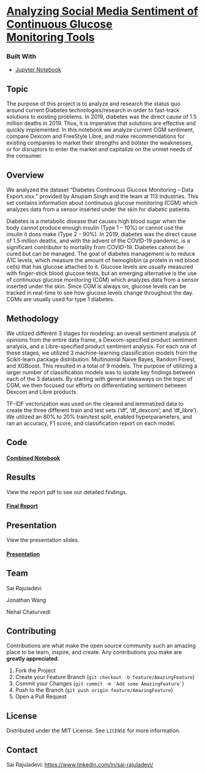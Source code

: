 # [Analyzing Social Media Sentiment of Continuous Glucose Monitoring Tools](https://github.com/sr9dc/Continuous_Glucose_Monitoring_Sentiment_Analysis/blob/main/Final%20Report.pdf)

<!--
*** Thanks for checking out this project. If you have a suggestion
*** that would make this better, please fork the repo and create a pull request
*** or simply open an issue with the tag "enhancement".
-->



### Built With

* [Jupyter Notebook](https://github.com/sr9dc/Continuous_Glucose_Monitoring_Sentiment_Analysis/blob/main/final_notebook.ipynb)



<!-- ABOUT -->
## Topic
The purpose of this project is to analyze and research the status quo around current Diabetes technologies/research in order to fast-track solutions to existing problems. In 2019, diabetes was the direct cause of 1.5 million deaths in 2019. Thus, it is imperative that solutions are effective and quickly implemented. In this notebook we analyze current CGM sentiment, compare Dexcom and FreeStyle Libre, and make recommendations for existing companies to market their strengths and bolster the weaknesses, or for disruptors to enter the market and capitalize on the unmet needs of the consumer.


## Overview

We analyzed the dataset “Diabetes Continuous Glucose Monitoring – Data Export.xlsx.” provided by Anupam Singh and the team at 113 Industries. This set contains information about continuous glucose monitoring (CGM) which analyzes data from a sensor inserted under the skin for diabetic patients.


Diabetes is a metabolic disease that causes high blood sugar when the body cannot produce enough insulin (Type 1 – 10%) or cannot use the insulin it does make (Type 2 – 90%). In 2019, diabetes was the direct cause of 1.5 million deaths, and with the advent of the COVID-19 pandemic, is a significant contributor to mortality from COVID-19. Diabetes cannot be cured but can be managed. The goal of diabetes management is to reduce A1C levels, which measure the amount of hemoglobin (a protein in red blood cells) that has glucose attached to it. Glucose levels are usually measured with finger-stick blood glucose tests, but an emerging alternative is the use of continuous glucose monitoring (CGM) which analyzes data from a sensor inserted under the skin. Since CGM is always on, glucose levels can be tracked in real-time to see how glucose levels change throughout the day. CGMs are usually used for type 1 diabetes.


## Methodology

We utilized different 3 stages for modeling: an overall sentiment analysis of opinions from the entire data frame, a Dexcom-specified product sentiment analysis, and a Libre-specified product sentiment analysis.
For each one of these stages, we utilized 3 machine-learning classification models from the Scikit-learn package distribution: Multinomial Naive Bayes, Random Forest, and XGBoost. This resulted in a total of 9 models. The purpose of utilizing a larger number of classification models was to isolate key findings between each of the 3 datasets. By starting with general takeaways on the topic of CGM, we then focused our efforts on differentiating sentiment between Dexcom and Libre products.

TF-IDF vectorization was used on the cleaned and lemmatized data to create the three different train and test sets (‘df’, ‘df_dexcom’, and ‘df_libre’). We utilized an 80% to 20% train/test split, enabled hyperparameters, and ran an accuracy, F1 score, and classification report on each model.


## Code

#### [Combined Notebook](https://github.com/sr9dc/Continuous_Glucose_Monitoring_Sentiment_Analysis/blob/main/final_notebook.ipynb)



## Results

View the report pdf to see our detailed findings. 


#### [Final Report](https://github.com/sr9dc/Continuous_Glucose_Monitoring_Sentiment_Analysis/blob/main/Final%20Report.pdf)


## Presentation

View the presentation slides. 


#### [Presentation](https://github.com/sr9dc/Continuous_Glucose_Monitoring_Sentiment_Analysis/blob/main/Final%20Presentation.pdf)


## Team 

Sai Rajuladevi

Jonathan Wang

Nehal Chaturvedi


<!-- CONTRIBUTING -->
## Contributing

Contributions are what make the open source community such an amazing place to be learn, inspire, and create. Any contributions you make are **greatly appreciated**.

1. Fork the Project
2. Create your Feature Branch (`git checkout -b feature/AmazingFeature`)
3. Commit your Changes (`git commit -m 'Add some AmazingFeature'`)
4. Push to the Branch (`git push origin feature/AmazingFeature`)
5. Open a Pull Request



<!-- LICENSE -->
## License

Distributed under the MIT License. See `LICENSE` for more information.


<!-- CONTACT -->
## Contact

Sai Rajuladevi: https://www.linkedin.com/in/sai-rajuladevi/





